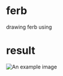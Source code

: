 # ferb
drawing ferb using 

# result
<img src="https://i.imgur.com/e7u5pcH.png" alt="An example image">
